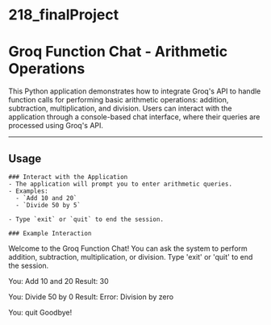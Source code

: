 # 218_finalProject

# Groq Function Chat - Arithmetic Operations

This Python application demonstrates how to integrate Groq's API to handle function calls for performing basic arithmetic operations: addition, subtraction, multiplication, and division. Users can interact with the application through a console-based chat interface, where their queries are processed using Groq's API.

---

## Usage
```
### Interact with the Application
- The application will prompt you to enter arithmetic queries.
- Examples:
  - `Add 10 and 20`
  - `Divide 50 by 5`

- Type `exit` or `quit` to end the session.

### Example Interaction
```
Welcome to the Groq Function Chat!
You can ask the system to perform addition, subtraction, multiplication, or division.
Type 'exit' or 'quit' to end the session.

You: Add 10 and 20
Result: 30

You: Divide 50 by 0
Result: Error: Division by zero

You: quit
Goodbye!
```
